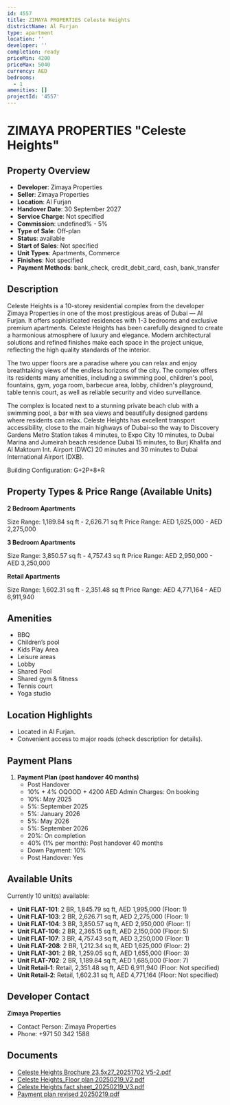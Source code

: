 ```yaml
---
id: 4557
title: ZIMAYA PROPERTIES Celeste Heights
districtName: Al Furjan
type: apartment
location: ''
developer: ''
completion: ready
priceMin: 4200
priceMax: 5040
currency: AED
bedrooms:
  - 1
amenities: []
projectId: '4557'
---
```


# ZIMAYA PROPERTIES "Celeste Heights"

## Property Overview
- **Developer**: Zimaya Properties
- **Seller**: Zimaya Properties
- **Location**: Al Furjan
- **Handover Date**: 30 September 2027
- **Service Charge**: Not specified
- **Commission**: undefined% - 5%
- **Type of Sale**: Off-plan
- **Status**: available
- **Start of Sales**: Not specified
- **Unit Types**: Apartments, Commerce
- **Finishes**: Not specified
- **Payment Methods**: bank_check, credit_debit_card, cash, bank_transfer

## Description
Celeste Heights is a 10-storey residential complex from the developer Zimaya Properties in one of the most prestigious areas of Dubai — Al Furjan. It offers sophisticated residences with 1-3 bedrooms and exclusive premium apartments. Celeste Heights has been carefully designed to create a harmonious atmosphere of luxury and elegance. Modern architectural solutions and refined finishes make each space in the project unique, reflecting the high quality standards of the interior. 

The two upper floors are a paradise where you can relax and enjoy breathtaking views of the endless horizons of the city. The complex offers its residents many amenities, including a swimming pool, children's pool, fountains, gym, yoga room, barbecue area, lobby, children's playground, table tennis court, as well as reliable security and video surveillance.

The complex is located next to a stunning private beach club with a swimming pool, a bar with sea views and beautifully designed gardens where residents can relax. Celeste Heights has excellent transport accessibility, close to the main highways of Dubai-so the way to Discovery Gardens Metro Station takes 4 minutes, to Expo City 10 minutes, to Dubai Marina and Jumeirah beach residence Dubai 15 minutes, to Burj Khalifa and Al Maktoum Int. Airport (DWC) 20 minutes and 30 minutes to Dubai International Airport (DXB).

Building Configuration: G+2P+8+R

## Property Types & Price Range (Available Units)
**2 Bedroom Apartments**

Size Range: 1,189.84 sq ft - 2,626.71 sq ft
Price Range: AED 1,625,000 - AED 2,275,000

**3 Bedroom Apartments**

Size Range: 3,850.57 sq ft - 4,757.43 sq ft
Price Range: AED 2,950,000 - AED 3,250,000

**Retail Apartments**

Size Range: 1,602.31 sq ft - 2,351.48 sq ft
Price Range: AED 4,771,164 - AED 6,911,940

## Amenities
- BBQ
- Children’s pool
- Kids Play Area
- Leisure areas
- Lobby
- Shared Pool
- Shared gym & fitness
- Tennis court
- Yoga studio

## Location Highlights
- Located in Al Furjan.
- Convenient access to major roads (check description for details).

## Payment Plans
1. **Payment Plan (post handover 40 months)**
   - Post Handover
   - 10% + 4% OQOOD + 4200 AED Admin Charges: On booking
   - 10%: May 2025
   - 5%: September 2025
   - 5%: January 2026
   - 5%: May 2026
   - 5%: September 2026
   - 20%: On completion
   - 40% (1% per month): Post handover 40 months
   - Down Payment: 10%
   - Post Handover: Yes

## Available Units
Currently 10 unit(s) available:
- **Unit FLAT-101**: 2 BR, 1,845.79 sq ft, AED 1,995,000 (Floor: 1)
- **Unit FLAT-103**: 2 BR, 2,626.71 sq ft, AED 2,275,000 (Floor: 1)
- **Unit FLAT-104**: 3 BR, 3,850.57 sq ft, AED 2,950,000 (Floor: 1)
- **Unit FLAT-106**: 2 BR, 2,365.15 sq ft, AED 2,150,000 (Floor: 5)
- **Unit FLAT-107**: 3 BR, 4,757.43 sq ft, AED 3,250,000 (Floor: 1)
- **Unit FLAT-208**: 2 BR, 1,212.34 sq ft, AED 1,625,000 (Floor: 2)
- **Unit FLAT-301**: 2 BR, 1,259.05 sq ft, AED 1,655,000 (Floor: 3)
- **Unit FLAT-702**: 2 BR, 1,189.84 sq ft, AED 1,685,000 (Floor: 7)
- **Unit Retail-1**: Retail, 2,351.48 sq ft, AED 6,911,940 (Floor: Not specified)
- **Unit Retail-2**: Retail, 1,602.31 sq ft, AED 4,771,164 (Floor: Not specified)

## Developer Contact
**Zimaya Properties**
- Contact Person: Zimaya Properties
- Phone: +971 50 342 1588

## Documents
- [Celeste Heights Brochure 23.5x27_20251702 V5-2.pdf](https://cdn.geniemap.net/2025/02/25/XypwmbOPb5Kg0qrcxWwhCyRqlacPtJWfJaAFKXQ9.pdf)
- [Celeste Heights_Floor plan 20250219_V2.pdf](https://cdn.geniemap.net/2025/02/25/WSxEeDZV39hehhirPR9ZnlwRVnHf2HGMGFi6n3uA.pdf)
- [Celeste Heights fact sheet_20250219_V3.pdf](https://cdn.geniemap.net/2025/02/25/ynMxRwMdiNOcwITDUWPFKKzrNbguhO9zd88gPKjR.pdf)
- [Payment plan revised 20250219.pdf](https://cdn.geniemap.net/2025/02/25/4l4EUtUheRV2MNTieKqNVwVS9sBRiL9Be3xzoJTc.pdf)
